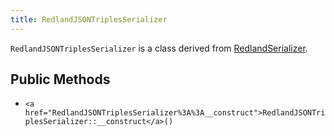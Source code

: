 ```yaml
---
title: RedlandJSONTriplesSerializer
---
```


`RedlandJSONTriplesSerializer` is a class derived from <a href="RedlandSerializer">RedlandSerializer</a>.

## Public Methods

* `<a href="RedlandJSONTriplesSerializer%3A%3A__construct">RedlandJSONTriplesSerializer::__construct</a>()`

